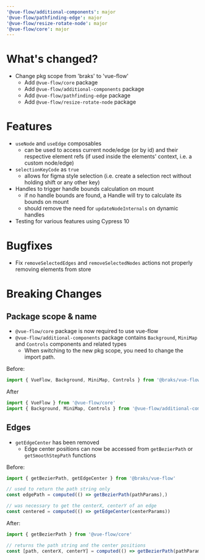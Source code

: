 ```yaml
---
'@vue-flow/additional-components': major
'@vue-flow/pathfinding-edge': major
'@vue-flow/resize-rotate-node': major
'@vue-flow/core': major
---
```


# What's changed?

- Change pkg scope from 'braks' to 'vue-flow'
  - Add `@vue-flow/core` package
  - Add `@vue-flow/additional-components` package
  - Add `@vue-flow/pathfinding-edge` package
  - Add `@vue-flow/resize-rotate-node` package

# Features

- `useNode` and `useEdge` composables
  - can be used to access current node/edge (or by id) and their respective element refs (if used inside the elements' context, i.e. a custom node/edge) 
- `selectionKeyCode` as `true`
  - allows for figma style selection (i.e. create a selection rect without holding shift or any other key)
- Handles to trigger handle bounds calculation on mount
  - if no handle bounds are found, a Handle will try to calculate its bounds on mount
  - should remove the need for `updateNodeInternals` on dynamic handles
- Testing for various features using Cypress 10

# Bugfixes

- Fix `removeSelectedEdges` and `removeSelectedNodes` actions not properly removing elements from store

# Breaking Changes

## Package scope & name

- `@vue-flow/core` package is now required to use vue-flow
- `@vue-flow/additional-components` package contains `Background`, `MiniMap` and `Controls` components and related types
  - When switching to the new pkg scope, you need to change the import path. 

Before:
```js 
import { VueFlow, Background, MiniMap, Controls } from '@braks/vue-flow'
```
    
After
```js
import { VueFlow } from '@vue-flow/core'
import { Background, MiniMap, Controls } from '@vue-flow/additional-components'
```

## Edges

- `getEdgeCenter` has been removed
  - Edge center positions can now be accessed from `getBezierPath` or `getSmoothStepPath` functions

Before:
```js
import { getBezierPath, getEdgeCenter } from '@braks/vue-flow'

// used to return the path string only
const edgePath = computed(() => getBezierPath(pathParams),)

// was necessary to get the centerX, centerY of an edge
const centered = computed(() => getEdgeCenter(centerParams))
```

After:
```js
import { getBezierPath } from '@vue-flow/core'

// returns the path string and the center positions
const [path, centerX, centerY] = computed(() => getBezierPath(pathParams),)
```


